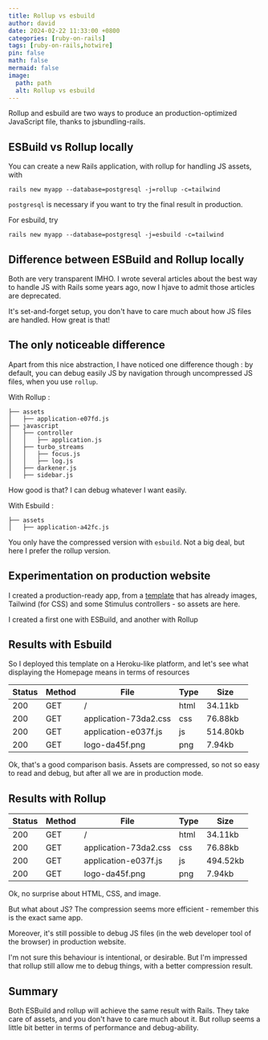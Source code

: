 ```yaml
---
title: Rollup vs esbuild
author: david
date: 2024-02-22 11:33:00 +0800
categories: [ruby-on-rails]
tags: [ruby-on-rails,hotwire]
pin: false
math: false
mermaid: false
image:
  path: path
  alt: Rollup vs esbuild
---
```


Rollup and esbuild are two ways to produce an production-optimized JavaScript file, thanks to jsbundling-rails.

## ESBuild vs Rollup locally

You can create a new Rails application, with rollup for handling JS assets, with

```shell
rails new myapp --database=postgresql -j=rollup -c=tailwind
```

`postgresql` is necessary if you want to try the final result in production.

For esbuild, try

```shell
rails new myapp --database=postgresql -j=esbuild -c=tailwind
```

## Difference between ESBuild and Rollup locally

Both are very transparent IMHO. I wrote several articles about the best way to handle JS with Rails some years ago, now I hjave to admit those articles are deprecated.

It's set-and-forget setup, you don't have to care much about how JS files are handled. How great is that!

## The only noticeable difference

Apart from this nice abstraction, I have noticed one difference though : by default, you can debug easily JS by navigation through uncompressed JS files, when you use `rollup`.

With Rollup :

```
├── assets
│   ├── application-e07fd.js
├── javascript
│   ├── controller
│   │   ├── application.js
│   ├── turbo_streams
│   │   ├── focus.js
│   │   ├── log.js
│   ├── darkener.js
│   ├── sidebar.js
```

How good is that? I can debug whatever I want easily.

With Esbuild :

```
├── assets
│   ├── application-a42fc.js
```

You only have the compressed version with `esbuild`. Not a big deal, but here I prefer the rollup version.

## Experimentation on production website

I created a production-ready app, from a [template](/) that has already images, Tailwind (for CSS) and some Stimulus controllers - so assets are here.

I created a first one with ESBuild, and another with Rollup

## Results with Esbuild

So I deployed this template on a Heroku-like platform, and let's see what displaying the Homepage means in terms of resources 

| Status | Method | File  | Type  | Size  |
| ------ | ------ | ----- | ----- | ----- |
| 200   | GET | / | html | 34.11kb | 
| 200   | GET | application-73da2.css | css | 76.88kb | 
| 200 | GET | application-e037f.js | js | 514.80kb |
| 200    | GET | logo-da45f.png | png | 7.94kb |

Ok, that's a good comparison basis. Assets are compressed, so not so easy to read and debug, but after all we are in production mode.

## Results with Rollup

| Status | Method | File  | Type  | Size  |
| ------ | ------ | ----- | ----- | ----- |
| 200   | GET | / | html | 34.11kb | 
| 200   | GET | application-73da2.css | css | 76.88kb | 
| 200 | GET | application-e037f.js | js | 494.52kb |
| 200    | GET | logo-da45f.png | png | 7.94kb |

Ok, no surprise about HTML, CSS, and image.

But what about JS? The compression seems more efficient - remember this is the exact same app.

Moreover, it's still possible to debug JS files (in the web developer tool of the browser) in production website.

I'm not sure this behaviour is intentional, or desirable. But I'm impressed that rollup still allow me to debug things, with a better compression result.

## Summary

Both ESBuild and rollup will achieve the same result with Rails. They take care of assets, and you don't have to care much about it. But rollup seems a little bit better in terms of performance and debug-ability.